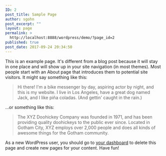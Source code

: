 ```yaml
---
ID: 2
post_title: Sample Page
author: sgohn
post_excerpt: ""
layout: page
permalink: >
  http://localhost:8888/wordpress/demo/?page_id=2
published: true
post_date: 2017-09-24 20:34:50
---
```

This is an example page. It's different from a blog post because it will stay in one place and will show up in your site navigation (in most themes). Most people start with an About page that introduces them to potential site visitors. It might say something like this:

<blockquote>Hi there! I'm a bike messenger by day, aspiring actor by night, and this is my website. I live in Los Angeles, have a great dog named Jack, and I like pi&#241;a coladas. (And gettin' caught in the rain.)</blockquote>

...or something like this:

<blockquote>The XYZ Doohickey Company was founded in 1971, and has been providing quality doohickeys to the public ever since. Located in Gotham City, XYZ employs over 2,000 people and does all kinds of awesome things for the Gotham community.</blockquote>

As a new WordPress user, you should go to <a href="http://localhost:8888/wordpress/demo/wp-admin/">your dashboard</a> to delete this page and create new pages for your content. Have fun!